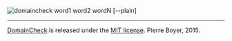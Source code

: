 ![domaincheck word1 word2 wordN [--plain]](http://i.imgur.com/eAPLlhW.gif)

---
[DomainCheck](https://github.com/npny/domaincheck) is released under the [MIT license](http://opensource.org/licenses/mit-license.php). Pierre Boyer, 2015.
